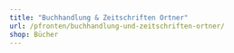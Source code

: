 ```yaml
---
title: "Buchhandlung & Zeitschriften Ortner"
url: /pfronten/buchhandlung-und-zeitschriften-ortner/
shop: Bücher
---
```

